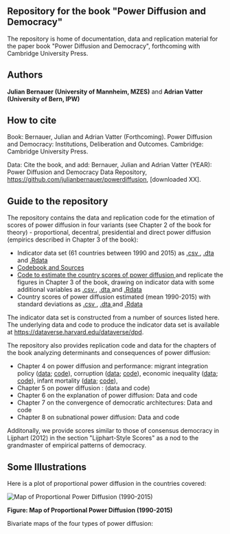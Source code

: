 ## Repository for the book "Power Diffusion and Democracy"
The repository is home of documentation, data and replication material for the paper book "Power Diffusion and Democracy", forthcoming with Cambridge University Press. 

## Authors
**Julian Bernauer (University of Mannheim, MZES)** and **Adrian Vatter (University of Bern, IPW)**

## How to cite 
Book: Bernauer, Julian and Adrian Vatter (Forthcoming). Power Diffusion and Democracy: Institutions, Deliberation and Outcomes. Cambridge: Cambridge University Press. 

Data: Cite the book, and add: Bernauer, Julian and Adrian Vatter (YEAR): Power Diffusion and Democracy Data Repository, https://github.com/julianbernauer/powerdiffusion, [downloaded XX].

## Guide to the repository 
The repository contains the data and replication code for the etimation of scores of power diffusion in four variants (see Chapter 2 of the book for theory) - proportional, decentral, presidential and direct power diffusion (empirics described in Chapter 3 of the book): 

- Indicator data set (61 countries between 1990 and 2015) as <a href="https://github.com/julianbernauer/powerdiffusion/blob/master/data/DPD2018July_indicators.csv"> .csv </a>, <a href="https://github.com/julianbernauer/powerdiffusion/blob/master/data/DPD2018July_indicators.dta"> .dta </a> and <a href="https://github.com/julianbernauer/powerdiffusion/blob/master/data/DPD2018July_indicators.Rdata"> .Rdata </a>
- <a href="https://github.com/julianbernauer/powerdiffusion/blob/master/documentation/codebook.Rmd"> Codebook and Sources </a> 
- <a href="https://github.com/julianbernauer/powerdiffusion/blob/master/code/fairt.r"> Code to estimate the country scores of power diffusion </a> and replicate the figures in Chapter 3 of the book, drawing on indicator data with some additional variables as <a href="https://github.com/julianbernauer/powerdiffusion/blob/master/data/DPD2018July.csv"> .csv </a>, <a href="https://github.com/julianbernauer/powerdiffusion/blob/master/data/DPD2018July.dta"> .dta </a> and <a href="https://github.com/julianbernauer/powerdiffusion/blob/master/data/DPD2018July.Rdata"> .Rdata </a>
- Country scores of power diffusion estimated (mean 1990-2015) with standard deviations as <a href="https://github.com/julianbernauer/powerdiffusion/blob/master/data/DPD2018July_scores.csv"> .csv </a>, <a href="https://github.com/julianbernauer/powerdiffusion/blob/master/data/DPD2018July_scores.dta"> .dta </a> and <a href="https://github.com/julianbernauer/powerdiffusion/blob/master/data/DPD2018July_scores.Rdata"> .Rdata </a> 

The indicator data set is constructed from a number of sources listed here. The underlying data and code to produce the indicator data set is available at https://dataverse.harvard.edu/dataverse/dpd. 

The repository also provides replication code and data for the chapters of the book analyzing determinants and consequences of power diffusion: 
- Chapter 4 on power diffusion and performance: migrant integration policy (<a href="https://github.com/julianbernauer/powerdiffusion/blob/master/data/PDD2018_ch4_perf_mipex.Rdata">data</a>; <a href="https://github.com/julianbernauer/powerdiffusion/blob/master/code/PDD_perf_mipex.R"> code</a>),
corruption (<a href="https://github.com/julianbernauer/powerdiffusion/blob/master/data/PDD2018_ch4_perf_corr.Rdata">data</a>; <a href="https://github.com/julianbernauer/powerdiffusion/blob/master/code/PDD_perf_corr.R"> code</a>),
economic inequality (<a href="https://github.com/julianbernauer/powerdiffusion/blob/master/data/PDD2018_ch4_perf_gini.Rdata">data</a>; <a href="https://github.com/julianbernauer/powerdiffusion/blob/master/code/PDD_perf_gini.R"> code</a>),
infant mortality (<a href="https://github.com/julianbernauer/powerdiffusion/blob/master/data/PDD2018_ch4_perf_infmort.Rdata">data</a>; <a href="https://github.com/julianbernauer/powerdiffusion/blob/master/code/PDD_perf_infmort.R"> code</a>),
- Chapter 5 on power diffusion : (data and code) 
- Chapter 6 on the explanation of power diffusion: Data and code 
- Chapter 7 on the convergence of democratic architectures: Data and code 
- Chapter 8 on subnational power diffusion: Data and code 

Additonally, we provide scores similar to those of consensus democracy in Lijphart (2012) in the section "Lijphart-Style Scores" as a nod to the grandmaster of empirical patterns of democracy. 


## Some Illustrations 

Here is a plot of proportional power diffusion in the countries covered: 

![Map of Proportional Power Diffusion (1990-2015)](figures/Fig_pd1.jpeg)

**Figure: Map of Proportional Power Diffusion (1990-2015)**

Bivariate maps of the four types of power diffusion: 

